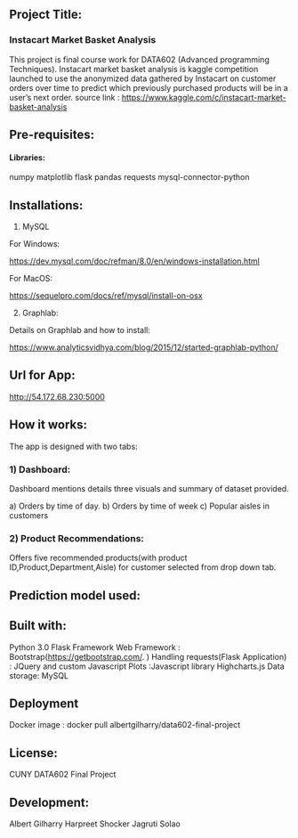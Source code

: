 

## Project Title:
### Instacart Market Basket Analysis

This project is final course work for DATA602 (Advanced programming Techniques).
Instacart market basket analysis is kaggle competition launched to use the anonymized data gathered by Instacart on 
customer orders over time to predict which previously purchased products will be in a user’s next order. 
source link : https://www.kaggle.com/c/instacart-market-basket-analysis

## Pre-requisites:

#### Libraries: 
numpy
matplotlib
flask
pandas
requests
mysql-connector-python

## Installations:
1) MySQL

For Windows:

https://dev.mysql.com/doc/refman/8.0/en/windows-installation.html

For MacOS:

https://sequelpro.com/docs/ref/mysql/install-on-osx

2) Graphlab:

Details on Graphlab and how to install:

https://www.analyticsvidhya.com/blog/2015/12/started-graphlab-python/


## Url for App:

http://54.172.68.230:5000

## How it works:

The app is designed with two tabs:

### 1) Dashboard:
Dashboard mentions details three visuals and summary of dataset provided.

a) Orders by time of day.
b) Orders by time of week
c) Popular aisles in customers
 

### 2) Product Recommendations:
 Offers five recommended products(with product ID,Product,Department,Aisle) for customer selected from drop down tab.
 
 
## Prediction model used:

 


## Built with:

Python 3.0 Flask Framework
Web Framework : Bootstrap(https://getbootstrap.com/. )
Handling requests(Flask Application) : JQuery and custom Javascript
Plots :Javascript library Highcharts.js
Data storage: MySQL

## Deployment

Docker image : docker pull albertgilharry/data602-final-project

## License:
CUNY DATA602 Final Project

## Development:
Albert Gilharry
Harpreet Shocker
Jagruti Solao




